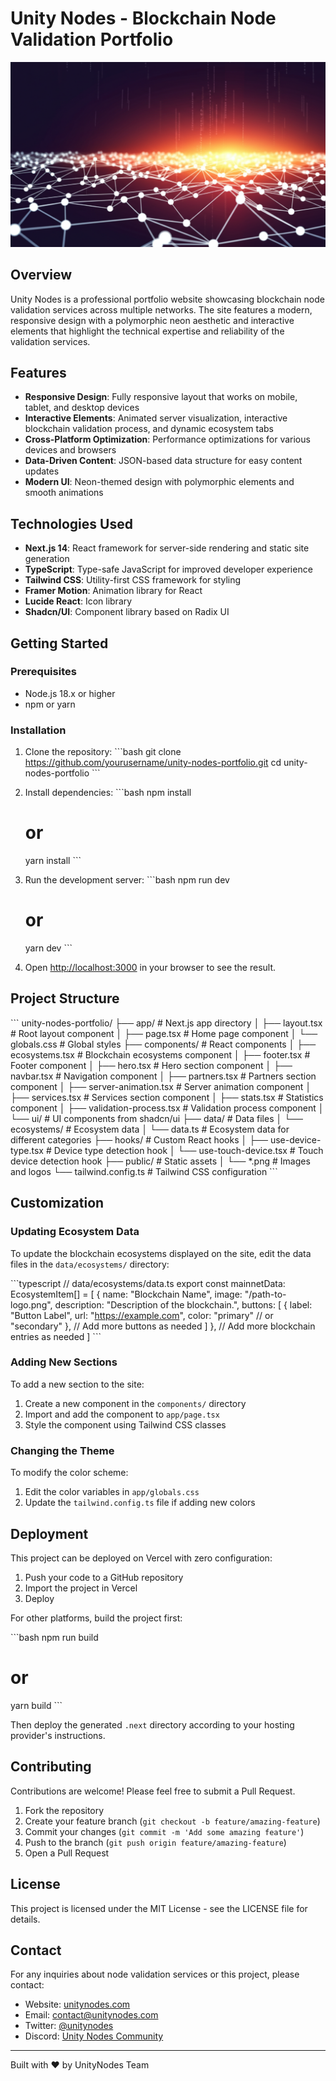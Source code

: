 # Unity Nodes - Blockchain Node Validation Portfolio

![Unity Nodes Banner](/public/interconnected-blocks.png)

## Overview

Unity Nodes is a professional portfolio website showcasing blockchain node validation services across multiple networks. The site features a modern, responsive design with a polymorphic neon aesthetic and interactive elements that highlight the technical expertise and reliability of the validation services.

## Features

- **Responsive Design**: Fully responsive layout that works on mobile, tablet, and desktop devices
- **Interactive Elements**: Animated server visualization, interactive blockchain validation process, and dynamic ecosystem tabs
- **Cross-Platform Optimization**: Performance optimizations for various devices and browsers
- **Data-Driven Content**: JSON-based data structure for easy content updates
- **Modern UI**: Neon-themed design with polymorphic elements and smooth animations

## Technologies Used

- **Next.js 14**: React framework for server-side rendering and static site generation
- **TypeScript**: Type-safe JavaScript for improved developer experience
- **Tailwind CSS**: Utility-first CSS framework for styling
- **Framer Motion**: Animation library for React
- **Lucide React**: Icon library
- **Shadcn/UI**: Component library based on Radix UI

## Getting Started

### Prerequisites

- Node.js 18.x or higher
- npm or yarn

### Installation

1. Clone the repository:
   \`\`\`bash
   git clone https://github.com/yourusername/unity-nodes-portfolio.git
   cd unity-nodes-portfolio
   \`\`\`

2. Install dependencies:
   \`\`\`bash
   npm install
   # or
   yarn install
   \`\`\`

3. Run the development server:
   \`\`\`bash
   npm run dev
   # or
   yarn dev
   \`\`\`

4. Open [http://localhost:3000](http://localhost:3000) in your browser to see the result.

## Project Structure

\`\`\`
unity-nodes-portfolio/
├── app/                  # Next.js app directory
│   ├── layout.tsx        # Root layout component
│   ├── page.tsx          # Home page component
│   └── globals.css       # Global styles
├── components/           # React components
│   ├── ecosystems.tsx    # Blockchain ecosystems component
│   ├── footer.tsx        # Footer component
│   ├── hero.tsx          # Hero section component
│   ├── navbar.tsx        # Navigation component
│   ├── partners.tsx      # Partners section component
│   ├── server-animation.tsx # Server animation component
│   ├── services.tsx      # Services section component
│   ├── stats.tsx         # Statistics component
│   ├── validation-process.tsx # Validation process component
│   └── ui/               # UI components from shadcn/ui
├── data/                 # Data files
│   └── ecosystems/       # Ecosystem data
│       └── data.ts       # Ecosystem data for different categories
├── hooks/                # Custom React hooks
│   ├── use-device-type.tsx # Device type detection hook
│   └── use-touch-device.tsx # Touch device detection hook
├── public/               # Static assets
│   └── *.png             # Images and logos
└── tailwind.config.ts    # Tailwind CSS configuration
\`\`\`

## Customization

### Updating Ecosystem Data

To update the blockchain ecosystems displayed on the site, edit the data files in the `data/ecosystems/` directory:

\`\`\`typescript
// data/ecosystems/data.ts
export const mainnetData: EcosystemItem[] = [
  {
    name: "Blockchain Name",
    image: "/path-to-logo.png",
    description: "Description of the blockchain.",
    buttons: [
      {
        label: "Button Label",
        url: "https://example.com",
        color: "primary" // or "secondary"
      },
      // Add more buttons as needed
    ]
  },
  // Add more blockchain entries as needed
]
\`\`\`

### Adding New Sections

To add a new section to the site:

1. Create a new component in the `components/` directory
2. Import and add the component to `app/page.tsx`
3. Style the component using Tailwind CSS classes

### Changing the Theme

To modify the color scheme:

1. Edit the color variables in `app/globals.css`
2. Update the `tailwind.config.ts` file if adding new colors

## Deployment

This project can be deployed on Vercel with zero configuration:

1. Push your code to a GitHub repository
2. Import the project in Vercel
3. Deploy

For other platforms, build the project first:

\`\`\`bash
npm run build
# or
yarn build
\`\`\`

Then deploy the generated `.next` directory according to your hosting provider's instructions.

## Contributing

Contributions are welcome! Please feel free to submit a Pull Request.

1. Fork the repository
2. Create your feature branch (`git checkout -b feature/amazing-feature`)
3. Commit your changes (`git commit -m 'Add some amazing feature'`)
4. Push to the branch (`git push origin feature/amazing-feature`)
5. Open a Pull Request

## License

This project is licensed under the MIT License - see the LICENSE file for details.

## Contact

For any inquiries about node validation services or this project, please contact:

- Website: [unitynodes.com](https://unitynodes.com)
- Email: contact@unitynodes.com
- Twitter: [@unitynodes](https://twitter.com/unitynodes)
- Discord: [Unity Nodes Community](https://discord.gg/unitynodes)

---

Built with ❤️ by UnityNodes Team

